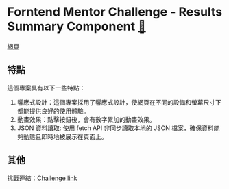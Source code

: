 # Forntend Mentor Challenge - Results Summary Component [🔗]()

[網頁]()

## 特點
這個專案具有以下一些特點：
1. 響應式設計：這個專案採用了響應式設計，使網頁在不同的設備和螢幕尺寸下都能提供良好的使用體驗。
2. 動畫效果：點擊按鈕後，會有數字累加的動畫效果。
3. JSON 資料讀取: 使用 fetch API 非同步讀取本地的 JSON 檔案，確保資料能夠動態且即時地被展示在頁面上。


## 其他
挑戰連結：[Challenge link](https://www.frontendmentor.io/challenges/results-summary-component-CE_K6s0maV/hub)